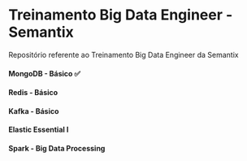 # Treinamento Big Data Engineer - Semantix

Repositório referente ao Treinamento Big Data Engineer da Semantix

#### MongoDB - Básico ✅
#### Redis - Básico 
#### Kafka - Básico
#### Elastic Essential I
#### Spark - Big Data Processing

